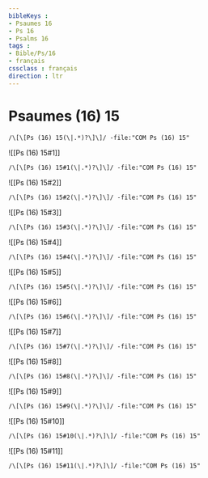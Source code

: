 ```yaml
---
bibleKeys : 
- Psaumes 16
- Ps 16
- Psalms 16
tags : 
- Bible/Ps/16
- français
cssclass : français
direction : ltr
---
```


# Psaumes (16) 15

```query
/\[\[Ps (16) 15(\|.*)?\]\]/ -file:"COM Ps (16) 15"
```



![[Ps (16) 15#1]]

```query
/\[\[Ps (16) 15#1(\|.*)?\]\]/ -file:"COM Ps (16) 15"
```

![[Ps (16) 15#2]]

```query
/\[\[Ps (16) 15#2(\|.*)?\]\]/ -file:"COM Ps (16) 15"
```

![[Ps (16) 15#3]]

```query
/\[\[Ps (16) 15#3(\|.*)?\]\]/ -file:"COM Ps (16) 15"
```

![[Ps (16) 15#4]]

```query
/\[\[Ps (16) 15#4(\|.*)?\]\]/ -file:"COM Ps (16) 15"
```

![[Ps (16) 15#5]]

```query
/\[\[Ps (16) 15#5(\|.*)?\]\]/ -file:"COM Ps (16) 15"
```

![[Ps (16) 15#6]]

```query
/\[\[Ps (16) 15#6(\|.*)?\]\]/ -file:"COM Ps (16) 15"
```

![[Ps (16) 15#7]]

```query
/\[\[Ps (16) 15#7(\|.*)?\]\]/ -file:"COM Ps (16) 15"
```

![[Ps (16) 15#8]]

```query
/\[\[Ps (16) 15#8(\|.*)?\]\]/ -file:"COM Ps (16) 15"
```

![[Ps (16) 15#9]]

```query
/\[\[Ps (16) 15#9(\|.*)?\]\]/ -file:"COM Ps (16) 15"
```

![[Ps (16) 15#10]]

```query
/\[\[Ps (16) 15#10(\|.*)?\]\]/ -file:"COM Ps (16) 15"
```

![[Ps (16) 15#11]]

```query
/\[\[Ps (16) 15#11(\|.*)?\]\]/ -file:"COM Ps (16) 15"
```

